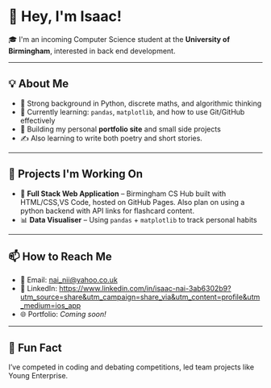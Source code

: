 # 👋 Hey, I'm Isaac!

🎓 I'm an incoming Computer Science student at the **University of Birmingham**, interested in back end development.

---

## 💡 About Me

- 🧠 Strong background in Python, discrete maths, and algorithmic thinking  
- 🧰 Currently learning: `pandas`, `matplotlib`, and how to use Git/GitHub effectively  
- 🧱 Building my personal **portfolio site** and small side projects   
- ✍️ Also learning to write both poetry and short stories.

---

## 📌 Projects I'm Working On
- 📝 **Full Stack Web Application** – Birmingham CS Hub built with HTML/CSS,VS Code, hosted on GitHub Pages. Also plan on using a python backend with API links for flashcard content.  
- 📊 **Data Visualiser** – Using `pandas` + `matplotlib` to track personal habits  

---

## 📫 How to Reach Me

- 📧 Email: nai_nii@yahoo.co.uk
- 💼 LinkedIn: https://www.linkedin.com/in/isaac-nai-3ab6302b9?utm_source=share&utm_campaign=share_via&utm_content=profile&utm_medium=ios_app
- 🌐 Portfolio: *Coming soon!*

---

## 🧠 Fun Fact
I’ve competed in coding and debating competitions, led team projects like Young Enterprise.




